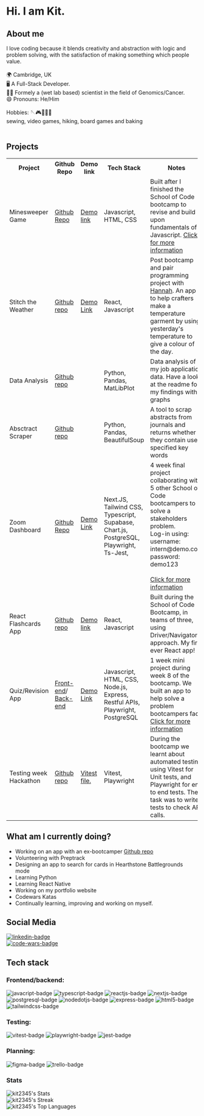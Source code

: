 <h1>Hi. I am Kit. </h1>

## About me

<div> I love coding because it blends creativity and abstraction with logic and problem solving, with the satisfaction of making something which people value.
</div>
<br> 

<div>
🌍 Cambridge, UK <br>
🖥 A Full-Stack Developer. <br>
👨‍🔬 Formely a (wet lab based) scientist in the field of Genomics/Cancer. <br>
😄 Pronouns: He/Him <br>
</div>

<br>

<div>
Hobbies:
🪡🎮🥾🎲🍰 <br>
sewing, video games, hiking, board games and baking <br>
</div>
<br>


## Projects
<table>
  <tr>
    <th>Project</th>
    <th>Github Repo</th> 
    <th>Demo link</th>
    <th>Tech Stack</th>
    <th>Notes</th>
  </tr>
  <tr>
    <td>Minesweeper Game </td>
    <td><a href="https://github.com/Kit2345/minesweeper">Github Repo</a></td>
    <td><a href="https://minesweeper-omega-eight.vercel.app">Demo link</a></td>
    <td>Javascript, HTML, CSS</td>
    <td>
     Built after I finished the School of Code bootcamp to revise and build upon fundamentals of Javascript.  
     <a href="https://github.com/Kit2345/minesweeper/blob/main/README.md">Click for more information</a><br>
    </td>
  </tr>
    <tr>
    <td>Stitch the Weather</td>
    <td><a href="https://github.com/HannahThor/colour-weather-app">Github repo</a></td>
    <td><a href="https://stitch-the-weather.netlify.app">Demo Link</a></td>
    <td>React, Javascript</td>
    <td>Post bootcamp and pair programming project with <a href="https://github.com/HannahThor">Hannah</a>. An app to help crafters make a temperature garment by using yesterday's temperature to give a colour of the day.   </td>
  </tr> 
    <tr>
    <td>Data Analysis</td>
    <td><a href="https://github.com/Kit2345/job_hunt_data">Github repo</a></td>
    <td><a href=""></a></td>
    <td>Python, Pandas, MatLibPlot</td>
    <td>Data analysis of my job application data. Have a look at the readme for my findings with graphs</td>
  </tr> 
    <tr>
    <td>Absctract Scraper</td>
    <td><a href="https://github.com/Kit2345/abstract-scraper">Github repo</a></td>
    <td><a href=""></a></td>
    <td>Python, Pandas, BeautifulSoup</td>
    <td>A tool to scrap abstracts from journals and returns whether they contain user specified key words</td>
  </tr> 
    <tr>
    <td>Zoom Dashboard</td>
    <td><a href="https://github.com/Kit2345/intern">Github Repo</a></td>
    <td>
<!--       <a href="https://youtu.be/zLijHkYBln8?feature=shared">Demo Video</a><br> -->
           <a href="https://intern-kappa-seven.vercel.app">Demo Link</a><br>
      <p></p>
<!--       <a href="https://intern-soc.vercel.app/">Demo link</a></td> -->
    <td>Next.JS, Tailwind CSS, Typescript, Supabase, Chart.js, PostgreSQL, Playwright, Ts-Jest, </td>
    <td>
      4 week final project collaborating with 5 other School of Code bootcampers to solve a stakeholders problem. 
      <br>
      Log-in using: <br>
      username: intern@demo.com  <br>
      password: demo123 <br> 
      <br>
      <a href="https://github.com/Kit2345/intern/blob/main/README.md">Click for more information</a>
    </td>
  </tr>
   <tr>
    <td>React Flashcards App</td>
    <td><a href="https://github.com/Kit2345/bc15-w10-d2-workshop-react-flash-cards-app-week-10">Github repo</a></td>
    <td><a href="https://bc15-w10-d2-workshop-react-flash-cards-app-week-10.vercel.app/">Demo link</a></td>
    <td>React, Javascript</td>
    <td>Built during the School of Code Bootcamp, in teams of three, using Driver/Navigator approach. My first ever React app!</td>
  </tr>
  <tr>
    <td>Quiz/Revision App</td>
    <td><a href="https://github.com/Kit2345/bc15-w8-project-front-end-tech-ti-tens">Front-end</a>/
    <a href="https://github.com/Kit2345/bc15-w8-project-back-end-tech-ti-tens">Back-end</a></td>
    <td><a href="https://bc15-w8-project-front-end-tech-ti-tens-mu.vercel.app">Demo Link</a></td>
    <td>Javascript, HTML, CSS, Node.js, Express, Restful APIs, Playwright, PostgreSQL</td>
    <td>1 week mini project during week 8 of the bootcamp. We built an app to help solve a problem bootcampers face <br><a href="https://github.com/Kit2345/bc15-w8-project-back-end-tech-ti-tens?tab=readme-ov-file">Click for more information</a></td>
  </tr>
  <tr>
    <td>Testing week Hackathon</td>
    <td><a href="https://github.com/Kit2345/bc15-w6-d5-hackathon-testathon-team17-week6">Github repo</a></td>
    <td><a href="https://github.com/Kit2345/bc15-w6-d5-hackathon-testathon-team17-week6/blob/main/todos/todos.test.js">Vitest file.</a></td>
    <td>Vitest, Playwright</td>
    <td>During the bootcamp we learnt about automated testing using Vitest for Unit tests, and Playwright for end to end tests. The task was to write tests to check API calls.</td>
  </tr>
<!--   <tr>
    <td>Week 2 Hackathon: Rock, Paper, Scissors</td>
    <td><a href="https://github.com/Kit2345/bc15-w2-d5-hackathon-rps-game-kit-alexander-marco">Github repo</a></td>
    <td><a href="https://bc15-w2-d5-hackathon-rps-game-kit-alexander-marco.vercel.app">Demo Link</a></td>
    <td>Javascript</td>
    <td>The week was all about Javascript fundamentals. We were tasked to build a Rock, Paper, Scissors game using alerts only</td>
  </tr> -->
</table>

<!--
## One day Hackathons at School of Code

<p>At the end of each week, we consolidated all our learning by taking part in a one day hackathon. We were given a brief, then scoped out the problem, planned using psuedo code before executing this plan. </p>

<p>These aren't finished projects, but more  </p>


<table>
  <tr>
    <th>Project</th>
    <th>Github Repo</th> 
    <th>Demo link</th>
    <th>Tech Stack</th>
    <th>Notes</th>
  </tr>
  <tr>
    <td>Week 2: Rock, Paper, Scissors</td>
    <td><a href="https://github.com/Kit2345/bc15-w2-d5-hackathon-rps-game-kit-alexander-marco">Github repo</a></td>
    <td><a href="https://bc15-w2-d5-hackathon-rps-game-kit-alexander-marco.vercel.app">Demo Link</a></td>
    <td>Javascript</td>
    <td>The week was all about Javascript fundamentals. We were tasked to build a Rock, Paper, Scissors game using alerts only</td>
  </tr>
  <tr>
    <td>Week 3: Weather App</td>
    <td><a href="https://github.com/Kit2345/bc15-w3-d5-hackathon-fetch-team-17w3d1">Github repo</a></td>
    <td><a href="https://bc15-w3-d5-hackathon-fetch-team-17w3d1.vercel.app">Demo Link</a></td>
    <td>Javascript, HTML, CSS</td>
    <td>This week covered fetching data from an API and manipulating the DOM. This week was tough, a lot of new concepts (probably can say the same about most weeks!). The weather icons switch statment isnt completely finished, so only certain weather will have icons showing! </td>
  </tr>
  <tr>
    <td>Week 4: Setting up a back-end Server</td>
    <td><a href="https://github.com/Kit2345/bc15-w4-d5-hackathon-backend-unlucky-13/blob/main/animals.json">Github repo</a></td>
    <td>NA</td>
    <td>Node.js, Express, Restful APIs</td>
    <td>We set up a server with CRUD functionality to get/post/edit/delete animals from a JSON file.</td>
  </tr>
    <tr>
    <td>Week 5: PostgreSQL database</td>
    <td><a href="https://github.com/Kit2345/bc15-w5-d5-hackathon-build-a-rest-api-with-postgres-team12">Github repo</a></td>
    <td>NA</td>
    <td>PostgreSQL, Restful APIs</td>
    <td>This week we learnt about PostgresSQL and built a restful API to get/post/edit/delete songs from an external database.</td>
  </tr>
  <tr>
    <td>Week 6: Testing</td>
    <td><a href="https://github.com/Kit2345/bc15-w6-d5-hackathon-testathon-team17-week6">Github repo</a></td>
    <td><a href="https://github.com/Kit2345/bc15-w6-d5-hackathon-testathon-team17-week6/blob/main/todos/todos.test.js">Vitest file.</a></td>
    <td>Vitest, Playwright</td>
    <td>During the bootcamp we learnt about automated testing using Vitest for Unit tests, and Playwright for end to end tests. The task was to write tests to check API calls.</td>
  </tr>
    <tr>
    <td>Week 7: Re-creating the BBC website</td>
    <td><a href="https://github.com/Kit2345/bc15-w7-hackathon-ux-ui-team19_james_jordan_kit">Github repo</a></td>
    <td><a href="https://bc15-w7-hackathon-ux-ui-team19-james-jordan-kit.vercel.app">Demo Link</a></td>
    <td>HTML, CSS</td>
    <td>This week was all about UX and UI. We recreated the look of the BBC news website using a mobile first approach (unfortunately that means it currently only looks correct on mobile, best is iphone 14 promax). Our next step would have been to use media queries so it can be truly responsive. </td>
  </tr>
    <tr>
    <td>Week 10: Recipe App</td>
    <td><a href="https://github.com/Kit2345/bc15-w10-d5-hackathon-react-week-10-t29/tree/main/recipe">Github repo</a></td>
    <td><a href="https://bc15-w10-d5-hackathon-react-week-10-t29.vercel.app">Demo Link</a></td>
    <td>React, Javascript</td>
    <td>We learnt React this week, and finished the week off by building a recipe App. We used a PostgreSQL database, but a non-relational one might have been better.</td>
  </tr> 
  </table>
  -->

<!--  Row template
  <tr>
    <td>Week :</td>
    <td><a href="">Github repo</a></td>
    <td><a href="">Demo Link</a></td>
    <td></td>
    <td></td>
  </tr> 
  -->


## What am I currently doing? 
- Working on an app with an ex-bootcamper <a href="https://github.com/HannahThor/colour-weather-app">Github repo</a>
- Volunteering with Preptrack
- Designing an app to search for cards in Hearthstone Battlegrounds mode
- Learning Python
- Learning React Native
- Working on my portfolio website
- Codewars Katas
- Continually learning, improving and working on myself. 


## Social Media
<a href="https://www.linkedin.com/in/wing-kit-leung/"> <img src="https://img.shields.io/badge/LinkedIn-blue?style=for-the-badge&logo=linkedin&logoColor=white" alt="linkedin-badge"> 
</a> <br>
 <a href="https://www.codewars.com/users/Kit2345">
  <img src="https://www.codewars.com/users/Kit2345/badges/small" alt="code-wars-badge">
 </a><br>

## Tech stack

### Frontend/backend:
<div>
<img src="https://img.shields.io/badge/-JavaScript-F7DF1E?logo=javascript&logoColor=white&style=plastic" alt="javacript-badge">
<img src="https://img.shields.io/badge/-TypeScript-3178C6?logo=typescript&logoColor=white&style=plastic" alt="typescript-badge">
<img src="https://img.shields.io/badge/-ReactJs-61DAFB?logo=react&logoColor=white&style=plastic" alt="reactjs-badge">
<img src="https://img.shields.io/badge/-Next.Js-000000?logo=next.js&logoColor=white&style=plastic" alt="nextjs-badge">
<img src="https://img.shields.io/badge/-PostgreSQL-4169E1?logo=postgresql&logoColor=white&style=plastic" alt="postgresql-badge">
<img src="https://img.shields.io/badge/-Node.JS-339933?logo=nodedotjs&logoColor=white&style=plastic" alt="nodedotjs-badge">
<img src="https://img.shields.io/badge/-Express-000000?logo=express&logoColor=white&style=plastic" alt="express-badge">
<img src="https://img.shields.io/badge/-HTML5-E34F26?logo=html5&logoColor=white&style=plastic" alt="html5-badge">
<img src="https://img.shields.io/badge/-TailwindCSS-06B6D4?logo=tailwindcss&logoColor=white&style=plastic" alt="tailwindcss-badge">
</div>

### Testing:
<div>
   <img src="https://img.shields.io/badge/-Vitest-6E9F18?logo=vitest&logoColor=white&style=plastic" alt="vitest-badge">
  <img src="https://img.shields.io/badge/-Playwright-2EAD33?logo=playwright&logoColor=white&style=plastic" alt="playwright-badge">
<img src="https://img.shields.io/badge/-Jest-C21325?logo=jest&logoColor=white&style=plastic" alt="jest-badge">
</div>

### Planning:
<div>
<img src="https://img.shields.io/badge/-Figma-F24E1E?logo=figma&logoColor=white&style=plastic" alt="figma-badge">
<img src="https://img.shields.io/badge/-Trello-0052CC?logo=Trello&logoColor=white&style=plastic" alt="trello-badge">
</div>

### Stats
![kit2345's Stats](https://github-readme-stats.vercel.app/api?username=kit2345&theme=vue-dark&show_icons=true&hide_border=true&count_private=true)
<br>
![kit2345's Streak](https://github-readme-streak-stats.herokuapp.com/?user=kit2345&theme=vue-dark&hide_border=true)
<br>
![kit2345's Top Languages](https://github-readme-stats.vercel.app/api/top-langs/?username=kit2345&theme=vue-dark&show_icons=true&hide_border=true&layout=compact)


<!--
<div>
<img src="https://img.shields.io/badge/-Next.JS-000000?logo=nextdotjs&logoColor=white&style=plastic" alt="nextdotjs-badge">
<img src="https://img.shields.io/badge/-TailwindCSS-06B6D4?logo=tailwindcss&logoColor=white&style=plastic" alt="tailwindcss-badge">
<img src="https://img.shields.io/badge/-Typescript-3178C6?logo=typescript&logoColor=white&style=plastic" alt="typescript-badge">
<img src="https://img.shields.io/badge/-PostreSQL-4169E1?logo=postgresql&logoColor=white&style=plastic" alt="postgresql-badge">
<img src="https://img.shields.io/badge/-Supabase-3FCF8E?logo=supabase&logoColor=white&style=plastic" alt="supabase-badge">
<img src="https://img.shields.io/badge/-Chart.JS-FF6384?logo=chartdotjs&logoColor=white&style=plastic" alt="chartdotjs-badge">
</div>

Javascript, HTML, CSS
<div>
<img src="https://img.shields.io/badge/-JavaScript-F7DF1E?logo=javascript&logoColor=white&style=plastic" alt="javacript-badge">

</div>
-->




<!--
**Kit2345/Kit2345** is a ✨ _special_ ✨ repository because its `README.md` (this file) appears on your GitHub profile.

Here are some ideas to get you started:

- 🔭 I’m currently working on ...
- 🌱 I’m currently learning ...
- 👯 I’m looking to collaborate on ...
- 🤔 I’m looking for help with ...
- 💬 Ask me about ...
- 📫 How to reach me: ...
- 😄 Pronouns: ...
- ⚡ Fun fact: ...
-->
